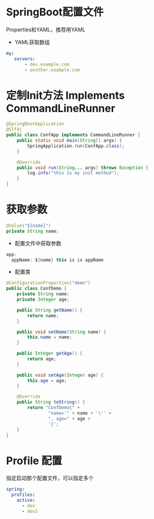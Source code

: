 # SpringBoot配置文件
Properties和YAML，推荐用YAML
* YAML获取数组
```yaml
my:
   servers:
       - dev.example.com
       - another.example.com
```
# 定制Init方法 Implements CommandLineRunner
```java
@SpringBootApplication
@Slf4j
public class ConfApp implements CommandLineRunner {
    public static void main(String[] args) {
        SpringApplication.run(ConfApp.class);
    }

    @Override
    public void run(String... args) throws Exception {
        log.info("this is my init method");
    }
}
```
# 获取参数
```java
@Value("${name}")
private String name;
```
* 配置文件中获取参数
```java
app:
  appName: ${name} this is is appName
```

* 配置类
```java
@ConfigurationProperties("demo")
public class ConfDemo {
    private String name;
    private Integer age;

    public String getName() {
        return name;
    }

    public void setName(String name) {
        this.name = name;
    }

    public Integer getAge() {
        return age;
    }

    public void setAge(Integer age) {
        this.age = age;
    }

    @Override
    public String toString() {
        return "ConfDemo{" +
                "name='" + name + '\'' +
                ", age=" + age +
                '}';
    }
}
```

# Profile 配置
指定启动那个配置文件，可以指定多个
```yaml
spring:
  profiles:
    active:
      - dev
      - dev1
```